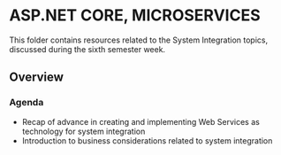 ﻿# ASP.NET CORE, MICROSERVICES
This folder contains resources related to the System Integration topics, discussed during the sixth semester week.	
<h2>Overview</h2>
<h3>Agenda</h3>
<ul>
	<li>Recap of advance in creating and implementing Web Services as technology for system integration</li>
  <li>Introduction to business considerations related to system integration</li>
 </ul>